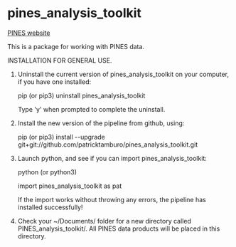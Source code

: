 # pines_analysis_toolkit

[PINES website](https://pines.bu.edu/)

This is a package for working with PINES data.

INSTALLATION FOR GENERAL USE. 
  1. Uninstall the current version of pines_analysis_toolkit on your computer, if you have one installed: 
  
        pip (or pip3) uninstall pines_analysis_toolkit
        
     Type 'y' when prompted to complete the uninstall. 
     
  2. Install the new version of the pipeline from github, using: 
  
        pip (or pip3) install --upgrade git+git://github.com/patricktamburo/pines_analysis_toolkit.git
  
  3. Launch python, and see if you can import pines_analysis_toolkit: 
  
        python (or python3)
        
        import pines_analysis_toolkit as pat
        
     If the import works without throwing any errors, the pipeline has installed successfully!
   
   4. Check your ~/Documents/ folder for a new directory called PINES_analysis_toolkit/. All PINES data products will be placed in this directory. 
  
